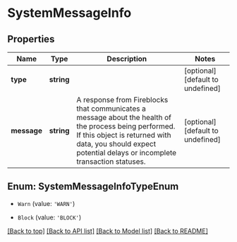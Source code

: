 # SystemMessageInfo

## Properties

|Name | Type | Description | Notes|
|------------ | ------------- | ------------- | -------------|
|**type** | **string** |  | [optional] [default to undefined]|
|**message** | **string** | A response from Fireblocks that communicates a message about the health of the process being performed. If this object is returned with data, you should expect potential delays or incomplete transaction statuses. | [optional] [default to undefined]|


## Enum: SystemMessageInfoTypeEnum


* `Warn` (value: `'WARN'`)

* `Block` (value: `'BLOCK'`)





[[Back to top]](#) [[Back to API list]](../../README.md#documentation-for-api-endpoints) [[Back to Model list]](../../README.md#documentation-for-models) [[Back to README]](../../README.md)
